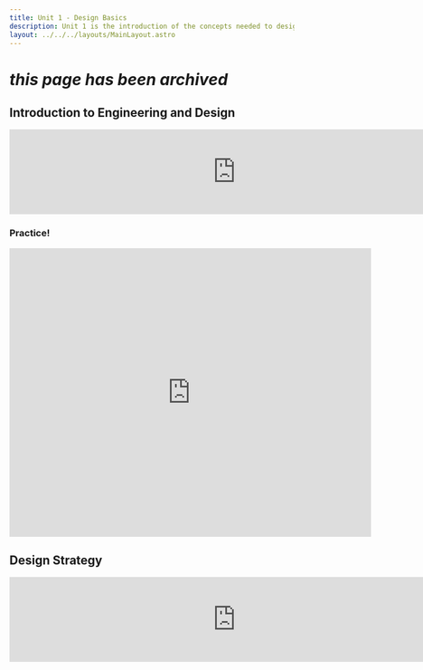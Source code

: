 ```yaml
---
title: Unit 1 - Design Basics
description: Unit 1 is the introduction of the concepts needed to design fully functional robots including the engineering design process and crucial strategies
layout: ../../../layouts/MainLayout.astro
---
```

# *this page has been archived*

## Introduction to Engineering and Design

<iframe src="https://docs.google.com/presentation/d/1JI5g5Cr-JpKM0W2Vrmhd0CRD6z1BGb2NsPDy6lOuvvo/embed" frameborder="0" width="800"></iframe>

### Practice!
<iframe src="https://docs.google.com/forms/d/e/1FAIpQLSe9NtTWdzMfA_HOJ4E7fRa4JdHThwTeqY3UfL0iIrOPZYxR-Q/viewform?embedded=true" width="640" height="510" frameborder="0" marginheight="0" marginwidth="0">Loading…</iframe>



## Design Strategy

<iframe src="https://docs.google.com/presentation/d/1epslwzYfBgVUUtxpIi7_ZWjVF2WyXxeTGptT5dGnXhE/embed" frameborder="0" width="800"></iframe>


